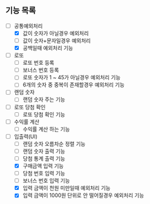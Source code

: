 ## 기능 목록

- [ ] 공통예외처리
    - [x] 값이 숫자가 아닐경우 예외처리
    - [ ] 값이 숫자+문자일경우 예외처리
    - [x] 공백일때 예외처리 기능
- [ ] 로또
    - [ ] 로또 번호 등록
    - [ ] 보너스 번호 등록
    - [ ] 로또 숫자가 1 ~ 45가 아닐경우 예외처리 기능
    - [ ] 6개의 숫자 중 중복이 존재할경우 예외처리 기능
- [ ] 랜덤 숫자
    - [ ] 랜덤 숫자 주는 기능
- [ ] 로또 당첨 확인
    -[ ] 로또 당첨 확인 기능
- [ ] 수익률 계산
    - [ ] 수익률 계산 하는 기능
- [ ] 입출력(UI)
    - [ ] 랜덤 숫자 오름차순 정렬 기능
    - [ ] 랜덤 숫자 출력 기능
    - [ ] 당첨 통계 출력 기능
    - [x] 구매금액 입력 기능
    - [ ] 당첨 번호 입력 기능
    - [ ] 보너스 번호 입력 기능
    - [x] 입력 금액이 천원 미만일때 예외처리 기능
    - [x] 입력 금액이 1000원 단위로 안 떨어질경우 예외처리 기능
